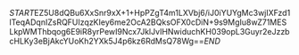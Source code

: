 $START$EZ5U8dQBu6XxSnr9xX+1+HpPZgT4m1LXVbj6/iJ0iYUYgMc3wjIXFzd1lTeqADqnIZsRQFUIzqzKIey6me2OcA2BQksOFX0cDiN+9s9MgIu8wZ71MESLkpWMThbqog6E9iR8yrPewI9Ncx7JklJvIHNwiduchKH039opL3Guyr2eJzzbcHLKy3eBjAkcYUoKh2YXk5J4p6kz6RdMsQ78Wg==$END$